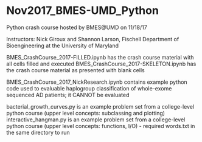 # Nov2017_BMES-UMD_Python
Python crash course hosted by BMES@UMD on 11/18/17

Instructors: Nick Giroux and Shannon Larson, Fischell Department of Bioengineering at the University of Maryland

BMES_CrashCourse_2017-FILLED.ipynb has the crash course material with all cells filled and executed
BMES_CrashCourse_2017-SKELETON.ipynb has the crash course material as presented with blank cells

BMES_CrashCourse_2017_NickResearch.ipynb contains example python code used to evaluable haplogroup classification of whole-exome sequenced AD patients; it CANNOT be evaluated

bacterial_growth_curves.py is an example problem set from a college-level python course (upper level concepts: subclassing and plotting)
interactive_hangman.py is an example problem set from a college-level python course (upper level concepts: functions, I/O) - required words.txt in the same directory to run 
